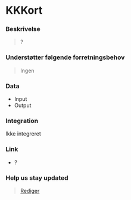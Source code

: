 # KKKort

### Beskrivelse

> ?

### Understøtter følgende forretningsbehov

> Ingen

### Data

- Input
- Output

### Integration

Ikke integreret

### Link

- ?

### Help us stay updated

> [Rediger](https://github.com/FMDatahub/Portal/blob/main/docs/Fagsystemer/KKKort/index.md)
